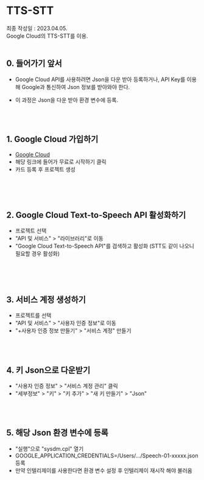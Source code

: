 # TTS-STT
최종 작성일 : 2023.04.05.</br>
Google Cloud의 TTS-STT를 이용.</br></br>

## 0. 들어가기 앞서
- Google Cloud API를 사용하려면 Json을 다운 받아 등록하거나, API Key를 이용해 Google과 통신하여 Json 정보를 받아와야 한다.

- 이 과정은 Json을 다운 받아 환경 변수에 등록.

<br>
<br>

## 1. Google Cloud 가입하기

 - [Google Cloud](https://cloud.google.com/text-to-speech/docs/samples?hl=ko)
 - 해당 링크에 들어가 무료로 시작하기 클릭
 - 카드 등록 후 프로젝트 생성
</br>
</br>
</br>

## 2. Google Cloud Text-to-Speech API 활성화하기
- 프로젝트 선택
- "API 및 서비스" > "라이브러리"로 이동
- "Google Cloud Text-to-Speech API"를 검색하고 활성화 (STT도 같이 나오니 필요할 경우 활성화)
</br>
</br>
</br>

## 3. 서비스 계정 생성하기
- 프로젝트를 선택
- "API 및 서비스" > "사용자 인증 정보"로 이동
-  "+사용자 인증 정보 만들기" > "서비스 계정" 만들기

<br>
<br>

## 4. 키 Json으로 다운받기
- "사용자 인증 정보" > "서비스 계정 관리" 클릭
- "세부정보" > "키" > "키 추가" > "새 키 만들기" > "Json"

<br>
<br>

## 5. 해당 Json 환경 변수에 등록
- "실행"으로 "sysdm.cpl" 열기
- GOOGLE_APPLICATION_CREDENTIALS=/Users/.../Speech-01-xxxxx.json 등록
- 만약 인텔리제이를 사용한다면 환경 변수 설정 후 인텔리제이 재시작 해야 불러옴
